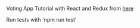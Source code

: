 Voting App Tutorial with React and Redux from [here](http://teropa.info/blog/2015/09/10/full-stack-redux-tutorial.html)

Run tests with 'npm run test' 
